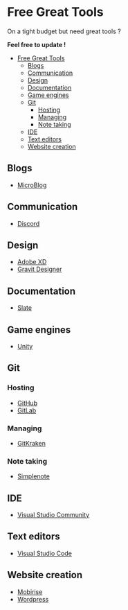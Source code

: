 # Free Great Tools
On a tight budget but need great tools ?

**Feel free to update !**

<!-- TOC -->

- [Free Great Tools](#free-great-tools)
    - [Blogs](#blogs)
    - [Communication](#communication)
    - [Design](#design)
    - [Documentation](#documentation)
    - [Game engines](#game-engines)
    - [Git](#git)
        - [Hosting](#hosting)
        - [Managing](#managing)
        - [Note taking](#note-taking)
    - [IDE](#ide)
    - [Text editors](#text-editors)
    - [Website creation](#website-creation)

<!-- /TOC -->

## Blogs

- [MicroBlog](http://micro.blog/)

## Communication

- [Discord](https://discordapp.com/ )

## Design

- [Adobe XD](https://www.adobe.com/products/xd.html)
- [Gravit Designer](https://www.designer.io)

## Documentation

- [Slate](https://github.com/lord/slate)

## Game engines

- [Unity](http://unity3d.com/)

## Git

### Hosting

- [GitHub](https://github.com/)
- [GitLab](https://gitlab.com/)

### Managing

- [GitKraken](http://gitkraken.com/)

### Note taking

- [Simplenote](https://simplenote.com/)

## IDE

- [Visual Studio Community](https://visualstudio.microsoft.com/vs/)

## Text editors

- [Visual Studio Code](https://code.visualstudio.com/)

## Website creation

- [Mobirise](https://mobirise.com/fr/)
- [Wordpress](https://wordpress.org)
